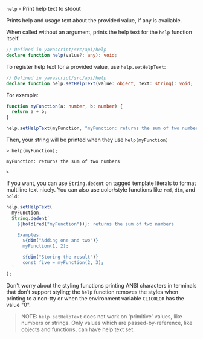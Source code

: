 `help` - Print help text to stdout

Prints help and usage text about the provided value, if any is available.

When called without an argument, prints the help text for the `help` function itself.

```ts
// Defined in yavascript/src/api/help
declare function help(value?: any): void;
```

To register help text for a provided value, use `help.setHelpText`:

```ts
// Defined in yavascript/src/api/help
declare function help.setHelpText(value: object, text: string): void;
```

For example:

```ts
function myFunction(a: number, b: number) {
  return a + b;
}

help.setHelpText(myFunction, "myFunction: returns the sum of two numbers");
```

Then, your string will be printed when they use `help(myFunction)`

```
> help(myFunction);

myFunction: returns the sum of two numbers

>
```

If you want, you can use `String.dedent` on tagged template literals to format multiline text nicely. You can also use color/style functions like `red`, `dim`, and `bold`:

```ts
help.setHelpText(
  myFunction,
  String.dedent`
    ${bold(red("myFunction"))}: returns the sum of two numbers

    Examples:
      ${dim("Adding one and two")}
      myFunction(1, 2);

      ${dim("Storing the result")}
      const five = myFunction(2, 3);
  `
);
```

Don't worry about the styling functions printing ANSI characters in terminals that don't support styling; the `help` function removes the styles when printing to a non-tty or when the environment variable `CLICOLOR` has the value "0".

> NOTE: `help.setHelpText` does not work on 'primitive' values, like numbers or strings. Only values which are passed-by-reference, like objects and functions, can have help text set.
